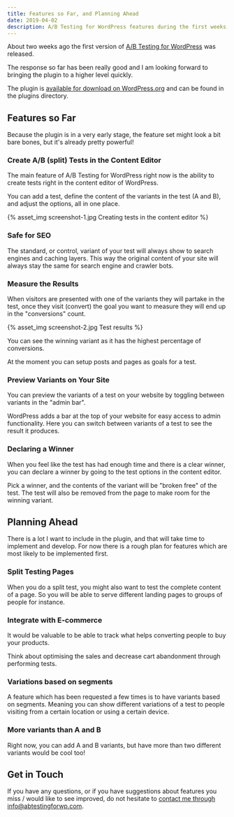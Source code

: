 ```yaml
---
title: Features so Far, and Planning Ahead
date: 2019-04-02
description: A/B Testing for WordPress features during the first weeks, and what's ahead for the plugin.
---
```


About two weeks ago the first version of [A/B Testing for WordPress](/) was released.

The response so far has been really good and I am looking forward to bringing the plugin to a higher level quickly.

The plugin is [available for download on WordPress.org](https://wordpress.org/plugins/ab-testing-for-wp/) and can be found in the plugins directory.

## Features so Far

Because the plugin is in a very early stage, the feature set might look a bit bare bones, but it's already pretty powerful!

### Create A/B (split) Tests in the Content Editor

The main feature of A/B Testing for WordPress right now is the ability to create tests right in the
content editor of WordPress.

You can add a test, define the content of the variants in the test (A and B), and adjust the options, all in one place.

{% asset_img screenshot-1.jpg Creating tests in the content editor %}

### Safe for SEO

The standard, or control, variant of your test will always show to search engines and caching layers. This way the original content of your site will always stay the same for search engine and crawler bots.

### Measure the Results

When visitors are presented with one of the variants they will partake in the test, once they visit (convert) the goal you want to measure they will end up in the "conversions" count. 

{% asset_img screenshot-2.jpg Test results %}

You can see the winning variant as it has the highest percentage of conversions.

At the moment you can setup posts and pages as goals for a test.

### Preview Variants on Your Site

You can preview the variants of a test on your website by toggling between variants in the "admin bar".

WordPress adds a bar at the top of your website for easy access to admin functionality. Here you can switch between variants of a test to see the result it produces.

###  Declaring a Winner

When you feel like the test has had enough time and there is a clear winner, you can declare a winner by going to the test options in the content editor.

Pick a winner, and the contents of the variant will be "broken free" of the test. The test will also be removed from the page to make room for the winning variant.

## Planning Ahead

There is a lot I want to include in the plugin, and that will take time to implement and develop. For now there is a rough plan for features which are most likely to be implemented first.

### Split Testing Pages

When you do a split test, you might also want to test the complete content of a page. So you will be able to serve different landing pages to groups of people for instance.

### Integrate with E-commerce

It would be valuable to be able to track what helps converting people to buy your products.

Think about optimising the sales and decrease cart abandonment through performing tests.

### Variations based on segments

A feature which has been requested a few times is to have variants based on segments. Meaning you can show different variations of a test to people visiting from a certain location or using a certain device.

### More variants than A and B

Right now, you can add A and B variants, but have more than two different variants would be cool too!

## Get in Touch

If you have any questions, or if you have suggestions about features you miss / would like to see improved, do not hesitate to [contact me through info@abtestingforwp.com](mailto:info@abtestingforwp.com).
